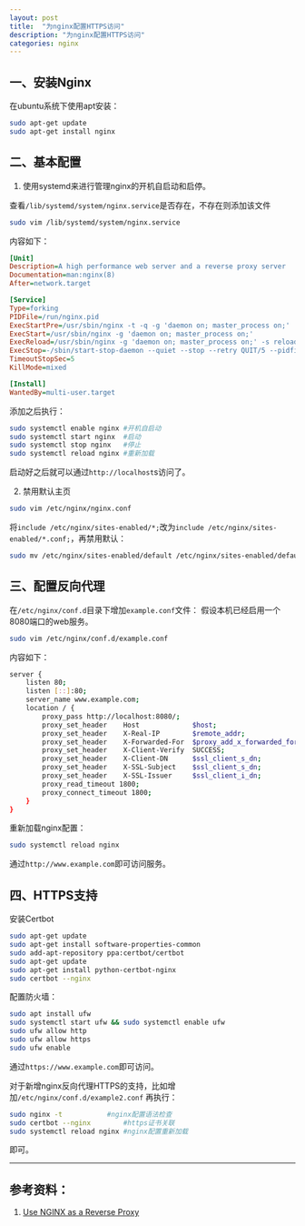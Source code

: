 ```yaml
---
layout: post
title:  "为nginx配置HTTPS访问"
description: "为nginx配置HTTPS访问"
categories: nginx
---
```


## 一、安装Nginx

在ubuntu系统下使用apt安装：
```sh
sudo apt-get update
sudo apt-get install nginx
```

## 二、基本配置

1. 使用systemd来进行管理nginx的开机自启动和启停。

查看`/lib/systemd/system/nginx.service`是否存在，不存在则添加该文件
```sh
sudo vim /lib/systemd/system/nginx.service
```

内容如下：
```ini
[Unit]
Description=A high performance web server and a reverse proxy server
Documentation=man:nginx(8)
After=network.target

[Service]
Type=forking
PIDFile=/run/nginx.pid
ExecStartPre=/usr/sbin/nginx -t -q -g 'daemon on; master_process on;'
ExecStart=/usr/sbin/nginx -g 'daemon on; master_process on;'
ExecReload=/usr/sbin/nginx -g 'daemon on; master_process on;' -s reload
ExecStop=-/sbin/start-stop-daemon --quiet --stop --retry QUIT/5 --pidfile /run/nginx.pid
TimeoutStopSec=5
KillMode=mixed

[Install]
WantedBy=multi-user.target
```

添加之后执行：
```sh
sudo systemctl enable nginx	#开机自启动
sudo systemctl start nginx	#启动
sudo systemctl stop nginx	#停止
sudo systemctl reload nginx	#重新加载
```

启动好之后就可以通过`http://localhost`s访问了。

2. 禁用默认主页

```sh
sudo vim /etc/nginx/nginx.conf
```

将`include /etc/nginx/sites-enabled/*;`改为`include /etc/nginx/sites-enabled/*.conf;`，再禁用默认：
```sh
sudo mv /etc/nginx/sites-enabled/default /etc/nginx/sites-enabled/default.disable
```


## 三、配置反向代理
在`/etc/nginx/conf.d`目录下增加`example.conf`文件：
假设本机已经启用一个8080端口的web服务。
```sh
sudo vim /etc/nginx/conf.d/example.conf
```

内容如下：
```sh
server {
    listen 80;
    listen [::]:80;
    server_name www.example.com;
    location / {
        proxy_pass http://localhost:8080/;
        proxy_set_header    Host             $host;
        proxy_set_header    X-Real-IP        $remote_addr;
        proxy_set_header    X-Forwarded-For  $proxy_add_x_forwarded_for;
        proxy_set_header    X-Client-Verify  SUCCESS;
        proxy_set_header    X-Client-DN      $ssl_client_s_dn;
        proxy_set_header    X-SSL-Subject    $ssl_client_s_dn;
        proxy_set_header    X-SSL-Issuer     $ssl_client_i_dn;
        proxy_read_timeout 1800;
        proxy_connect_timeout 1800;
    }
}
```

重新加载nginx配置：
```sh
sudo systemctl reload nginx
```

通过`http://www.example.com`即可访问服务。

## 四、HTTPS支持
安装Certbot
```sh
sudo apt-get update
sudo apt-get install software-properties-common
sudo add-apt-repository ppa:certbot/certbot
sudo apt-get update
sudo apt-get install python-certbot-nginx
sudo certbot --nginx
```

配置防火墙：
```sh
sudo apt install ufw
sudo systemctl start ufw && sudo systemctl enable ufw
sudo ufw allow http
sudo ufw allow https
sudo ufw enable
```

通过`https://www.example.com`即可访问。

对于新增nginx反向代理HTTPS的支持，比如增加`/etc/nginx/conf.d/example2.conf`
再执行：
```sh
sudo nginx -t 			#nginx配置语法检查
sudo certbot --nginx		#https证书关联
sudo systemctl reload nginx	#nginx配置重新加载
```

即可。



---

## 参考资料：
1. [Use NGINX as a Reverse Proxy](https://www.linode.com/docs/web-servers/nginx/use-nginx-reverse-proxy/) 

